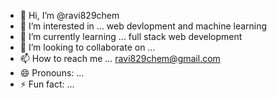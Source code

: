- 👋 Hi, I’m @ravi829chem
- 👀 I’m interested in ... web devlopment and machine learning
- 🌱 I’m currently learning ... full stack web development
- 💞️ I’m looking to collaborate on ...
- 📫 How to reach me ... ravi829chem@gmail.com
- 😄 Pronouns: ...
- ⚡ Fun fact: ...

<!---
ravi829chem/ravi829chem is a ✨ special ✨ repository because its `README.md` (this file) appears on your GitHub profile.
You can click the Preview link to take a look at your changes.
--->
